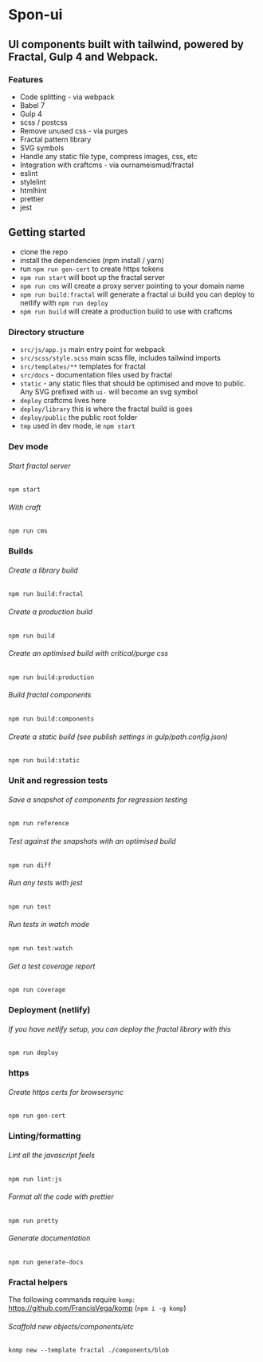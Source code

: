 # Spon-ui

## UI components built with tailwind, powered by Fractal, Gulp 4 and Webpack.

### Features

- Code splitting - via webpack
- Babel 7
- Gulp 4
- scss / postcss
- Remove unused css - via purges
- Fractal pattern library
- SVG symbols
- Handle any static file type, compress images, css, etc
- Integration with craftcms - via ournameismud/fractal
- eslint
- stylelint
- htmlhint
- prettier
- jest

## Getting started

- clone the repo
- install the dependencies (npm install / yarn)
- run `npm run gen-cert` to create https tokens
- `npm run start` will boot up the fractal server
- `npm run cms` will create a proxy server pointing to your domain name
- `npm run build:fractal` will generate a fractal ui build you can deploy to netlify with `npm run deploy`
- `npm run build` will create a production build to use with craftcms

### Directory structure

- `src/js/app.js` main entry point for webpack
- `src/scss/style.scss` main scss file, includes tailwind imports
- `src/templates/**` templates for fractal
- `src/docs` - documentation files used by fractal
- `static` - any static files that should be optimised and move to public. Any SVG prefixed with `ui-` will become an svg symbol
- `deploy` craftcms lives here
- `deploy/library` this is where the fractal build is goes
- `deploy/public` the public root folder
- `tmp` used in dev mode, ie `npm start`

### Dev mode

###### Start fractal server

`npm start`

###### With craft

`npm run cms`

### Builds

###### Create a library build

`npm run build:fractal`

###### Create a production build

`npm run build`

###### Create an optimised build with critical/purge css

`npm run build:production`

###### Build fractal components

`npm run build:components`

###### Create a static build (see publish settings in gulp/path.config.json)

`npm run build:static`

### Unit and regression tests

###### Save a snapshot of components for regression testing

`npm run reference`

###### Test against the snapshots with an optimised build

`npm run diff`

###### Run any tests with jest

`npm run test`

###### Run tests in watch mode

`npm run test:watch`

###### Get a test coverage report

`npm run coverage`

### Deployment (netlify)

###### If you have netlify setup, you can deploy the fractal library with this

`npm run deploy`

### https

###### Create https certs for browsersync

`npm run gen-cert`

### Linting/formatting

###### Lint all the javascript feels

`npm run lint:js`

###### Format all the code with prettier

`npm run pretty`

###### Generate documentation

`npm run generate-docs`

### Fractal helpers

The following commands require `komp`: https://github.com/FrancisVega/komp (`npm i -g komp`)

###### Scaffold new objects/components/etc

`komp new --template fractal ./components/blob`
